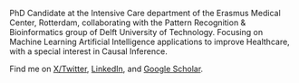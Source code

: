 PhD Candidate at the Intensive Care department of the Erasmus Medical Center, Rotterdam, collaborating with the Pattern Recognition & Bioinformatics group of Delft University of Technology. Focusing on Machine Learning Artificial Intelligence applications to improve Healthcare, with a special interest in Causal Inference. 

Find me on [X/Twitter](https://x.com/JimSmit_), [LinkedIn](https://www.linkedin.com/in/jim-smit-58ab7413b/), and [Google Scholar](https://scholar.google.com/citations?hl=en&user=vYRPFsEAAAAJ&view_op=list_works&sortby=pubdate). 

